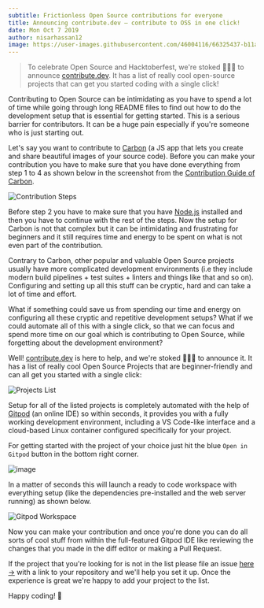 ```yaml
---
subtitle: Frictionless Open Source contributions for everyone
title: Announcing contribute.dev — contribute to OSS in one click!
date: Mon Oct 7 2019
author: nisarhassan12
image: https://user-images.githubusercontent.com/46004116/66325437-b11a9980-e940-11e9-9db4-69af48a0a52a.png
---
```


> To celebrate Open Source and Hacktoberfest, we're stoked 🧙✨🥰 to announce <a href="https:// contribute.dev" target="blank">contribute.dev</a>. It has a list of really cool open-source projects that can get you started coding with a single click!

Contributing to Open Source can be intimidating as you have to spend a lot of time while going through long README files to find out how to do the development setup that is essential for getting started. This is a serious barrier for contributors. It can be a huge pain especially if you're someone who is just starting out.

Let's say you want to contribute to [Carbon](https://carbon.now.sh/) (a JS app that lets you create and share beautiful images of your source code). Before you can make your contribution you have to make sure that you have done everything from step 1 to 4 as shown below in the screenshot from the [Contribution Guide of Carbon](https://github.com/carbon-app/carbon/blob/master/.github/CONTRIBUTING.md).

![Contribution Steps](https://user-images.githubusercontent.com/46004116/66287768-66713100-e8f0-11e9-9bb9-b712236059d0.png)

Before step 2 you have to make sure that you have [Node.js](https://nodejs.org/) installed and then you have to continue with the rest of the steps. Now the setup for Carbon is not that complex but it can be intimidating and frustrating for beginners and it still requires time and energy to be spent on what is not even part of the contribution.

Contrary to Carbon, other popular and valuable Open Source projects usually have more complicated development environments (i.e they include modern build pipelines + test suites + linters and things like that and so on). Configuring and setting up all this stuff can be cryptic, hard and can take a lot of time and effort.

What if something could save us from spending our time and energy on configuring all these cryptic and repetitive development setups? What if we could automate all of this with a single click, so that we can focus and spend more time on our goal which is contributing to Open Source, while forgetting about the development environment?

Well! [contribute.dev](https://contribute.dev) is here to help, and we're stoked 🧙✨🥰 to announce it. It has a list of really cool Open Source Projects that are beginner-friendly and can all get you started with a single click:

![Projects List](https://user-images.githubusercontent.com/46004116/66307071-d695ac00-e91c-11e9-9eb1-8aa97bb6ca67.png)


Setup for all of the listed projects is completely automated with the help of [Gitpod](https://gitpod.io) (an online IDE) so within seconds, it provides you with a fully working development environment, including a VS Code-like interface and a cloud-based Linux container configured specifically for your project.

For getting started with the project of your choice just hit the blue `Open in Gitpod` button in the bottom right corner.

![image](https://user-images.githubusercontent.com/46004116/66307306-82d79280-e91d-11e9-9c8b-00d92b710892.png)

In a matter of seconds this will launch a ready to code workspace with everything setup (like the dependencies pre-installed and the web server running) as shown below.

![Gitpod Workspace](https://user-images.githubusercontent.com/46004116/66307804-d5fe1500-e91e-11e9-9032-b5efa3cb8ff8.png)

Now you can make your contribution and once you're done you can do all sorts of cool stuff from within the full-featured  Gitpod IDE like reviewing the changes that you made in the diff editor or making a Pull Request.

If the project that you're looking for is not in the list please file an issue [here &rarr;](https://github.com/gitpod-io/contribute.dev/issues/new?title=Please+add+project) with a link to your repository and we'll help you set it up. Once the experience is great we're happy to add your project to the list.

Happy coding! 🥰
